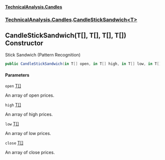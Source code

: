 #### [TechnicalAnalysis\.Candles](Atypical.TechnicalAnalysis.Candles.md 'Atypical\.TechnicalAnalysis\.Candles')
### [TechnicalAnalysis\.Candles](Atypical.TechnicalAnalysis.Candles.md#TechnicalAnalysis.Candles 'TechnicalAnalysis\.Candles').[CandleStickSandwich&lt;T&gt;](CandleStickSandwich_T_.md 'TechnicalAnalysis\.Candles\.CandleStickSandwich\<T\>')

## CandleStickSandwich\(T\[\], T\[\], T\[\], T\[\]\) Constructor

Stick Sandwich \(Pattern Recognition\)

```csharp
public CandleStickSandwich(in T[] open, in T[] high, in T[] low, in T[] close);
```
#### Parameters

<a name='TechnicalAnalysis.Candles.CandleStickSandwich_T_.CandleStickSandwich(T[],T[],T[],T[]).open'></a>

`open` [T](CandleStickSandwich_T_.md#TechnicalAnalysis.Candles.CandleStickSandwich_T_.T 'TechnicalAnalysis\.Candles\.CandleStickSandwich\<T\>\.T')[\[\]](https://docs.microsoft.com/en-us/dotnet/api/System.Array 'System\.Array')

An array of open prices\.

<a name='TechnicalAnalysis.Candles.CandleStickSandwich_T_.CandleStickSandwich(T[],T[],T[],T[]).high'></a>

`high` [T](CandleStickSandwich_T_.md#TechnicalAnalysis.Candles.CandleStickSandwich_T_.T 'TechnicalAnalysis\.Candles\.CandleStickSandwich\<T\>\.T')[\[\]](https://docs.microsoft.com/en-us/dotnet/api/System.Array 'System\.Array')

An array of high prices\.

<a name='TechnicalAnalysis.Candles.CandleStickSandwich_T_.CandleStickSandwich(T[],T[],T[],T[]).low'></a>

`low` [T](CandleStickSandwich_T_.md#TechnicalAnalysis.Candles.CandleStickSandwich_T_.T 'TechnicalAnalysis\.Candles\.CandleStickSandwich\<T\>\.T')[\[\]](https://docs.microsoft.com/en-us/dotnet/api/System.Array 'System\.Array')

An array of low prices\.

<a name='TechnicalAnalysis.Candles.CandleStickSandwich_T_.CandleStickSandwich(T[],T[],T[],T[]).close'></a>

`close` [T](CandleStickSandwich_T_.md#TechnicalAnalysis.Candles.CandleStickSandwich_T_.T 'TechnicalAnalysis\.Candles\.CandleStickSandwich\<T\>\.T')[\[\]](https://docs.microsoft.com/en-us/dotnet/api/System.Array 'System\.Array')

An array of close prices\.